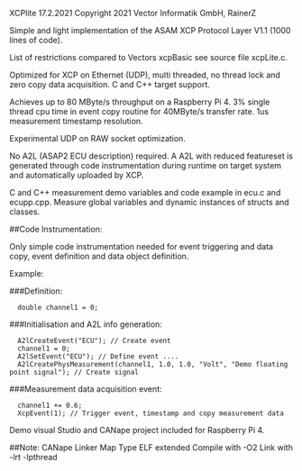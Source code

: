 
XCPlite
17.2.2021
Copyright 2021 Vector Informatik GmbH, RainerZ

Simple and light implementation of the ASAM XCP Protocol Layer V1.1 (1000 lines of code).

List of restrictions compared to Vectors xcpBasic see source file xcpLite.c.

Optimized for XCP on Ethernet (UDP), multi threaded, no thread lock and zero copy data acquisition.
C and C++ target support.

Achieves up to 80 MByte/s throughput on a Raspberry Pi 4.
3% single thread cpu time in event copy routine for 40MByte/s transfer rate. 
1us measurement timestamp resolution.

Experimental UDP on RAW socket optimization.

No A2L (ASAP2 ECU description) required. 
A A2L with reduced featureset is generated through code instrumentation during runtime on target system and automatically uploaded by XCP.

C and C++ measurement demo variables and code example in ecu.c and ecupp.cpp.
Measure global variables and dynamic instances of structs and classes.

##Code Instrumentation:

Only simple code instrumentation needed for event triggering and data copy, event definition and data object definition.

Example:

###Definition:
```
  double channel1 = 0;
```

###Initialisation and A2L info generation:

```
  A2lCreateEvent("ECU"); // Create event
  channel1 = 0;
  A2lSetEvent("ECU"); // Define event ....
  A2lCreatePhysMeasurement(channel1, 1.0, 1.0, "Volt", "Demo floating point signal"); // Create signal
```


###Measurement data acquisition event:

```
  channel1 += 0.6;
  XcpEvent(1); // Trigger event, timestamp and copy measurement data
```

Demo visual Studio and CANape project included for Raspberry Pi 4. 


##Note:
CANape Linker Map Type ELF extended
Compile with -O2
Link with -lrt -lpthread

















